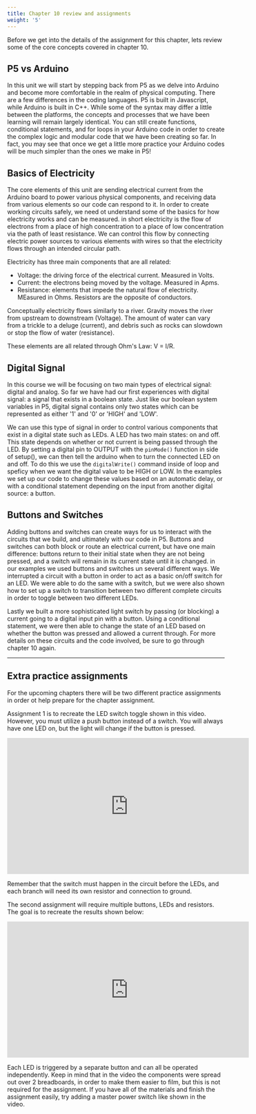 ```yaml
---
title: Chapter 10 review and assignments
weight: '5'
---
```


Before we get into the details of the assignment for this chapter, lets review some of the core concepts covered in chapter 10.

## P5 vs Arduino

In this unit we will start by stepping back from P5 as we delve into Arduino and become more comfortable in the realm of physical computing. There are a few differences in the coding languages. P5 is built in Javascript, while Arduino is built in C++. While some of the syntax may differ a little between the platforms, the concepts and processes that we have been learning will remain largely identical. You can still create functions, conditional statements, and for loops in your Arduino code in order to create the complex logic and modular code that we have been creating so far. In fact, you may see that once we get a little more practice your Arduino codes will be much simpler than the ones we make in P5!

## Basics of Electricity

The core elements of this unit are sending electrical current from the Arduino board to power various physical components, and receiving data from various elements so our code can respond to it. In order to create working circuits safely, we need ot understand some of the basics for how electricity works and can be measured. in short electricity is the flow of electrons from a place of high concentration to a place of low concentration via the path of least resistance. We can control this flow by connecting electric power sources to various elements with wires so that the electricity flows through an intended circular path.

Electricity has three main components that are all related:

* Voltage: the driving force of the electrical current. Measured in Volts.
* Current: the electrons being moved by the voltage. Measured in Apms.
* Resistance: elements that impede the natural flow of electricity. MEasured in Ohms. Resistors are the opposite of conductors. 

Conceptually electricity flows similarly to a river. Gravity moves the river from upstream to downstream (Voltage). The amount of water can vary from a trickle to a deluge (current), and debris such as rocks can slowdown or stop the flow of water (resistance). 

These elements are all related through Ohm's Law: V = I/R.

## Digital Signal

In this course we will be focusing on two main types of electrical signal: digital and analog. So far we have had our first experiences with digital signal: a signal that exists in a boolean state. Just like our boolean system variables in P5, digital signal contains only two states which can be represented as either '1' and '0' or 'HIGH' and 'LOW'.

We can use this type of signal in order to control various components that exist in a digital state such as LEDs. A LED has two main states: on and off. This state depends on whether or not current is being passed through the LED. By setting a digital pin to OUTPUT with the `pinMode()` function in side of setup(), we can then tell the arduino when to turn the connected LED on and off. To do this we use the `digitalWrite()` command inside of loop and speficy when we want the digital value to be HIGH or LOW. In the examples we set up our code to change these values based on an automatic delay, or with a conditional statement depending on the input from another digital source: a button.

## Buttons and Switches

Adding buttons and switches can create ways for us to interact with the circuits that we build, and ultimately with our code in P5. Buttons and switches can both block or route an electrical current, but have one main difference: buttons return to their initial state when they are not being pressed, and a switch will remain in its current state until it is changed. in our examples we used buttons and switches un several different ways. We interrupted a circuit with a button in order to act as a basic on/off switch for an LED. We were able to do the same with a switch, but we were also shown how to set up a switch to transition between two different complete circuits in order to toggle between two different LEDs.

Lastly we built a more sophisticated light switch by passing (or blocking) a current going to a digital input pin with a button. Using a conditional statement, we were then able to change the state of an LED based on whether the button was pressed and allowed a current through. For more details on these circuits and the code involved, be sure to go through chapter 10 again.

---

## Extra practice assignments

For the upcoming chapters there will be two different practice assignments in order ot help prepare for the chapter assignment. 

Assignment 1 is to recreate the LED switch toggle shown in this video. However, you must utilize a push button instead of a switch. You will always have one LED on, but the light will change if the button is pressed.

<iframe width="560" height="315" src="https://www.youtube.com/embed/etvNOnt-G0Y" frameborder="0" allow="accelerometer; autoplay; encrypted-media; gyroscope; picture-in-picture" allowfullscreen></iframe>

Remember that the switch must happen in the circuit before the LEDs, and each branch will need its own resistor and connection to ground.

The second assignment will require multiple buttons, LEDs and resistors. The goal is to recreate the results shown below:

<iframe width="560" height="315" src="https://www.youtube.com/embed/t3gY2J9-ROk" frameborder="0" allow="accelerometer; autoplay; encrypted-media; gyroscope; picture-in-picture" allowfullscreen></iframe>

Each LED is triggered by a separate button and can all be operated independently. Keep in mind that in the video the components were spread out over 2 breadboards, in order to make them easier to film, but this is not required for the assignment. If you have all of the materials and finish the assignment easily, try adding a master power switch like shown in the video.
